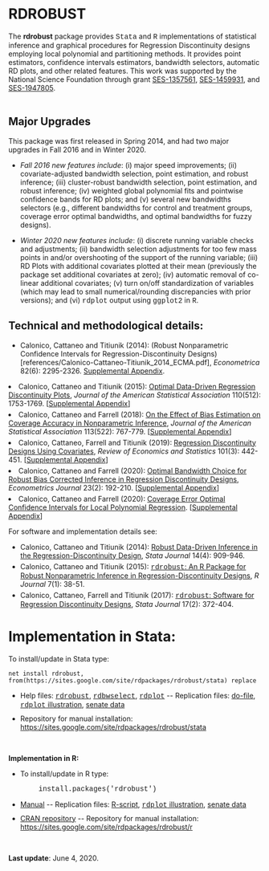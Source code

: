 # RDROBUST

The **rdrobust** package provides <font face="courier new, monospace">Stata</font> and <font face="courier new, monospace">R</font> implementations of statistical inference and graphical procedures for Regression Discontinuity designs employing local polynomial and partitioning methods. It provides point estimators, confidence intervals estimators, bandwidth selectors, automatic RD plots, and other related features. This work was supported by the National Science Foundation through grant <a href="http://www.nsf.gov/awardsearch/showAward?AWD_ID=1357561" target="_blank">SES-1357561</a>, <a href="http://www.nsf.gov/awardsearch/showAward?AWD_ID=1459931" target="_blank">SES-1459931</a>, and <a href="http://www.nsf.gov/awardsearch/showAward?AWD_ID=1947805" target="_blank">SES-1947805</a>.<br>
<br>

## Major Upgrades

This package was first released in Spring 2014, and had two major upgrades in Fall 2016 and in Winter 2020.

- _Fall 2016 new features include_: (i) major speed improvements; (ii) covariate-adjusted bandwidth selection, point estimation, and robust inference; (iii) cluster-robust bandwidth selection, point estimation, and robust inference; (iv) weighted global polynomial fits and pointwise confidence bands for RD plots; and (v) several new bandwidths selectors (e.g., different bandwidths for control and treatment groups, coverage error optimal bandwidths, and optimal bandwidths for fuzzy designs).

- _Winter 2020 new features include_: (i) discrete running variable checks and adjustments; (ii) bandwidth selection adjustments for too few mass points in and/or overshooting of the support of the running variable; (iii) RD Plots with additional covariates plotted at their mean (previously the package set additional covariates at zero); (iv) automatic removal of co-linear additional covariates; (v) turn on/off standardization of variables (which may lead to small numerical/rounding discrepancies with prior versions); and (vi) <font face="courier new, monospace">rdplot</font> output using <font face="courier new, monospace">ggplot2</font> in <font face="courier new, monospace">R</font>.

## Technical and methodological details:

- Calonico, Cattaneo and Titiunik (2014): (Robust Nonparametric Confidence Intervals for Regression-Discontinuity Designs)[references/Calonico-Cattaneo-Titiunik_2014_ECMA.pdf], _Econometrica_ 82(6): 2295-2326. [Supplemental Appendix](references/rdrobust/Calonico-Cattaneo-Titiunik_2014_ECMA--Supplemental.pdf).

<li style="margin-bottom:5px">Calonico, Cattaneo and Titiunik (2015): <a href="https://sites.google.com/site/rdpackages/rdrobust/Calonico-Cattaneo-Titiunik_2015_JASA.pdf?attredirects=0" target="_blank">Optimal Data-Driven Regression Discontinuity Plots</a>, <i>Journal of the American Statistical Association</i> 110(512): 1753-1769. [<a href="https://sites.google.com/site/rdpackages/rdrobust/Calonico-Cattaneo-Titiunik_2015_JASA--Supplement.pdf?attredirects=0" target="_blank">Supplemental Appendix</a>]</li>

<li style="margin-bottom:5px">Calonico, Cattaneo and Farrell (2018): <a href="https://sites.google.com/site/rdpackages/rdrobust/Calonico-Cattaneo-Farrell_2018_JASA.pdf?attredirects=0" target="_blank">On the Effect of Bias Estimation on Coverage Accuracy in Nonparametric Inference</a>, <i>Journal of the American Statistical Association</i> 113(522): 767-779. [<a href="https://sites.google.com/site/rdpackages/rdrobust/Calonico-Cattaneo-Farrell_2018_JASA--Supplement.pdf?attredirects=0" target="_blank">Supplemental Appendix</a>]</li>

<li style="margin-bottom:5px">Calonico, Cattaneo, Farrell and Titiunik (2019): <a href="https://sites.google.com/site/rdpackages/rdrobust/Calonico-Cattaneo-Farrell-Titiunik_2019_RESTAT.pdf?attredirects=0" target="_blank">Regression Discontinuity Designs Using Covariates</a>, <i>Review of Economics and Statistics</i> 101(3): 442-451. [<a href="https://sites.google.com/site/rdpackages/rdrobust/Calonico-Cattaneo-Farrell-Titiunik_2019_RESTAT--Supplement.pdf?attredirects=0" target="_blank">Supplemental Appendix</a>]</li>

<li style="margin-bottom:5px">Calonico, Cattaneo and Farrell (2020): <a href="https://sites.google.com/site/rdpackages/rdrobust/Calonico-Cattaneo-Farrell_2020_ECTJ.pdf?attredirects=0" target="_blank">Optimal Bandwidth Choice for Robust Bias Corrected Inference in Regression Discontinuity Designs</a>, <i>Econometrics Journal</i> 23(2): 192-210. [<a href="https://sites.google.com/site/rdpackages/rdrobust/Calonico-Cattaneo-Farrell_2020_ECTJ--Supplement.pdf?attredirects=0" target="_blank">Supplemental Appendix</a>]</li>

<li style="margin-bottom:5px">Calonico, Cattaneo and Farrell (2020): <a href="https://sites.google.com/site/rdpackages/rdrobust/Calonico-Cattaneo-Farrell_2020_CEopt.pdf?attredirects=0" target="_blank">Coverage Error Optimal Confidence Intervals for Local Polynomial Regression</a>. [<a href="https://sites.google.com/site/rdpackages/rdrobust/Calonico-Cattaneo-Farrell_2020_CEopt--Supplement.pdf?attredirects=0" target="_blank">Supplemental Appendix</a>]</li>


</ul>

For software and implementation details see:
<ul>
<li style="margin-bottom:5px">Calonico, Cattaneo and Titiunik (2014): <a href="https://sites.google.com/site/rdpackages/rdrobust/Calonico-Cattaneo-Titiunik_2014_Stata.pdf?attredirects=0" target="_blank">Robust Data-Driven Inference in the Regression-Discontinuity Design</a>, <i>Stata Journal</i> 14(4): 909-946.</li>

<li style="margin-bottom:5px">Calonico, Cattaneo and Titiunik (2015): <a href="https://sites.google.com/site/rdpackages/rdrobust/Calonico-Cattaneo-Titiunik_2015_R.pdf?attredirects=0" target="_blank"><font face="courier new, monospace">rdrobust</font>: An R Package for Robust Nonparametric Inference in Regression-Discontinuity Designs</a>, <i>R Journal</i> 7(1): 38-51.</li>

<li style="margin-bottom:5px">Calonico, Cattaneo, Farrell and Titiunik (2017): <a href="https://sites.google.com/site/rdpackages/rdrobust/Calonico-Cattaneo-Farrell-Titiunik_2017_Stata.pdf?attredirects=0" target="_blank"><font face="courier new, monospace">rdrobust</font>: Software for Regression Discontinuity Designs</a>, <i>Stata Journal</i> 17(2): 372-404.</li>
</ul>

# Implementation in Stata:</b><br>

To install/update in Stata type:
```
net install rdrobust, from(https://sites.google.com/site/rdpackages/rdrobust/stata) replace
```

<ul>
<li style="margin-bottom:10px">Help files: <a href="https://sites.google.com/site/rdpackages/rdrobust/stata/rdrobust.pdf?attredirects=0" target="_blank"><font face="courier new, monospace">rdrobust</font></a>, <a href="https://sites.google.com/site/rdpackages/rdrobust/stata/rdbwselect.pdf?attredirects=0" target="_blank"><font face="courier new, monospace">rdbwselect</font></a>, <font face="courier new, monospace"><a href="https://sites.google.com/site/rdpackages/rdrobust/stata/rdplot.pdf?attredirects=0" target="_blank">rdplot</a></font> -- Replication files: <a href="https://sites.google.com/site/rdpackages/rdrobust/stata/rdrobust_illustration.do?attredirects=0" target="_blank">do-file</a>, <a href="https://sites.google.com/site/rdpackages/rdrobust/stata/rdplot_illustration.do?attredirects=0" target="_blank"><font face="courier new, monospace">rdplot</font> illustration</a>, <a href="https://sites.google.com/site/rdpackages/rdrobust/stata/rdrobust_senate.dta?attredirects=0" target="_blank">senate data</a></li>

<li style="margin-bottom:10px">Repository for manual installation: <a href="https://sites.google.com/site/rdpackages/rdrobust/stata" target="_blank">https://sites.google.com/site/rdpackages/rdrobust/stata</a></li>
</ul>
<br>

<b>Implementation in R:</b><br>

<ul><li>To install/update in R type:</li></ul>
<font face="courier new, monospace" style="margin-left:60px">install.packages('rdrobust')</font>

<ul>
<li style="margin-bottom:10px"><a href="https://cran.r-project.org/web/packages/rdrobust/rdrobust.pdf" target="_blank">Manual</a> -- Replication files: <a href="https://sites.google.com/site/rdpackages/rdrobust/r/rdrobust_illustration.r?attredirects=0" target="_blank">R-script</a>, <a href="https://sites.google.com/site/rdpackages/rdrobust/r/rdplot_illustration.R?attredirects=0" target="_blank"><font face="courier new, monospace">rdplot</font> illustration</a>, <a href="https://sites.google.com/site/rdpackages/rdrobust/r/rdrobust_senate.csv?attredirects=0" target="_blank">senate data</a></li>
<li style="margin-bottom:10px"><a href="https://cran.r-project.org/package=rdrobust" target="_blank">CRAN repository</a> -- Repository for manual installation: <a href="https://sites.google.com/site/rdpackages/rdrobust/r" target="_blank">https://sites.google.com/site/rdpackages/rdrobust/r</a></li>
</ul>
<br>

<b>Last update</b>: June 4, 2020.

<br>
<br>
<br>
